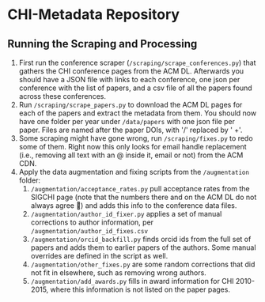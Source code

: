 # CHI-Metadata Repository



## Running the Scraping and Processing

1) First run the conference scraper (`/scraping/scrape_conferences.py`) that gathers the CHI conference pages from the ACM DL. Afterwards you should have a JSON file with links to each conference, one json per conference with the list of papers, and a csv file of all the papers found across these conferences.
2) Run `/scraping/scrape_papers.py` to download the ACM DL pages for each of the papers and extract the metadata from them. You should now have one folder per year under `/data/papers` with one json file per paper. Files are named after the paper DOIs, with '/' replaced by ' +'.
3) Some scraping might have gone wrong, run `/scraping/fixes.py` to redo some of them. Right now this only looks for email handle replacement (i.e., removing all text with an @ inside it, email or not) from the ACM CDN.
4) Apply the data augmentation and fixing scripts from the `/augmentation` folder:
    1) `/augmentation/acceptance_rates.py` pull acceptance rates from the SIGCHI page (note that the numbers there and on the ACM DL do not always agree 🤷‍) and adds this info to the conference data files.
    2) `/augmentation/author_id_fixer.py` applies a set of manual corrections to author information, per `/augmentation/author_id_fixes.csv`
    3) `/augmentation/orcid_backfill.py` finds orcid ids from the full set of papers and adds them to earlier papers of the authors. Some manual overrides are defined in the script as well.
    4) `/augmentation/other_fixes.py` are some random corrections that did not fit in elsewhere, such as removing wrong authors.
	5) `/augmentation/add_awards.py` fills in award information for CHI 2010-2015, where this information is not listed on the paper pages.
